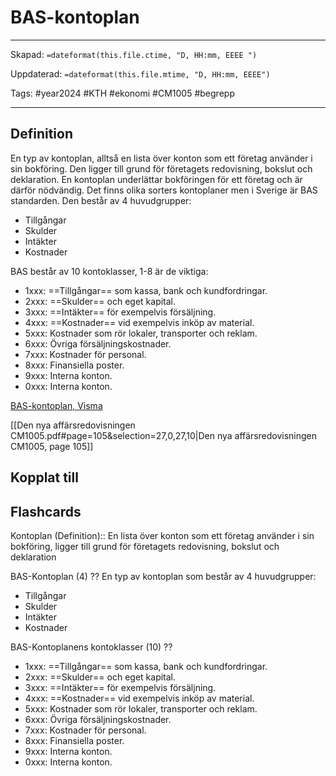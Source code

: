 # BAS-kontoplan

---
Skapad: `=dateformat(this.file.ctime, "D, HH:mm, EEEE ")`

Uppdaterad: `=dateformat(this.file.mtime, "D, HH:mm, EEEE")`

Tags: #year2024 #KTH #ekonomi #CM1005 #begrepp

---

## Definition

En typ av kontoplan, alltså en lista över konton som ett företag använder i sin bokföring. Den ligger till grund för företagets redovisning, bokslut och deklaration. En kontoplan underlättar bokföringen för ett företag och är därför nödvändig. Det finns olika sorters kontoplaner men i Sverige är BAS standarden. Den består av 4 huvudgrupper:

- Tillgångar
- Skulder
- Intäkter
- Kostnader

BAS består av 10 kontoklasser, 1-8 är de viktiga:

- 1xxx: ==Tillgångar== som kassa, bank och kundfordringar.
- 2xxx: ==Skulder== och eget kapital.
- 3xxx: ==Intäkter== för exempelvis försäljning.
- 4xxx: ==Kostnader== vid exempelvis inköp av material.
- 5xxx: Kostnader som rör lokaler, transporter och reklam.
- 6xxx: Övriga försäljningskostnader.
- 7xxx: Kostnader för personal.
- 8xxx: Finansiella poster.
- 9xxx: Interna konton.
- 0xxx: Interna konton.

[BAS-kontoplan, Visma](https://vismaspcs.se/ditt-foretagande/driva-eget-foretag/kontoplan)

[[Den nya affärsredovisningen CM1005.pdf#page=105&selection=27,0,27,10|Den nya affärsredovisningen CM1005, page 105]]

## Kopplat till

## Flashcards

Kontoplan (Definition):: En lista över konton som ett företag använder i sin bokföring, ligger till grund för företagets redovisning, bokslut och deklaration
<!--SR:!2024-02-18,5,230!2024-02-17,10,288-->

BAS-Kontoplan (4)
??
En typ av kontoplan som består av 4 huvudgrupper:
- Tillgångar
- Skulder
- Intäkter
- Kostnader
<!--SR:!2024-03-04,18,250!2024-02-24,14,290-->

BAS-Kontoplanens kontoklasser (10)
??
- 1xxx: ==Tillgångar== som kassa, bank och kundfordringar.
- 2xxx: ==Skulder== och eget kapital.
- 3xxx: ==Intäkter== för exempelvis försäljning.
- 4xxx: ==Kostnader== vid exempelvis inköp av material.
- 5xxx: Kostnader som rör lokaler, transporter och reklam.
- 6xxx: Övriga försäljningskostnader.
- 7xxx: Kostnader för personal.
- 8xxx: Finansiella poster.
- 9xxx: Interna konton.
- 0xxx: Interna konton.
<!--SR:!2024-02-17,2,210!2024-02-20,12,270-->
